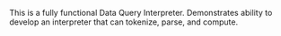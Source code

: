 This is a fully functional Data Query Interpreter. 
Demonstrates ability to develop an interpreter that can tokenize, parse, and compute.

